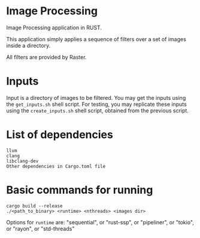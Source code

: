 # Image Processing #

Image Processing application in RUST.

This application simply applies a sequence of filters over a set of images inside a directory.

All filters are provided by Raster.

# Inputs

Input is a directory of images to be filtered.
You may get the inputs using the `get_inputs.sh` shell script.
For testing, you may replicate these inputs using the `create_inputs.sh` shell script, obtained from the previous script.

# List of dependencies

	llvm
	clang 
	libclang-dev
	Other dependencies in Cargo.toml file

# Basic commands for running
	cargo build --release
	./<path_to_binary> <runtime> <nthreads> <images dir>

Options for `runtime` are: 
	"sequential", or "rust-ssp", or "pipeliner", or "tokio", or "rayon", or "std-threads" 

